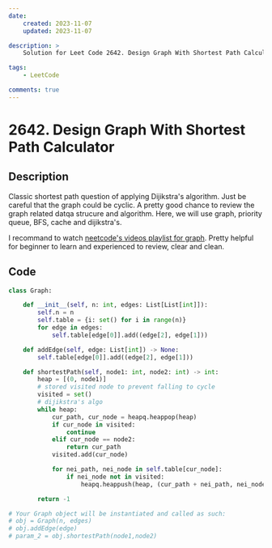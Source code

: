 ```yaml
---
date:
    created: 2023-11-07
    updated: 2023-11-07

description: >
	Solution for Leet Code 2642. Design Graph With Shortest Path Calculator

tags:
    - LeetCode

comments: true
---
```

# 2642. Design Graph With Shortest Path Calculator

## Description

Classic shortest path question of applying Dijikstra's algorithm. Just be careful that the graph could be cyclic. A pretty good chance to review the graph related datqa strucure and algorithm. Here, we will use graph, priority queue, BFS, cache and dijikstra's.

I recommand to watch [neetcode's videos playlist for graph](https://www.youtube.com/playlist?list=PLot-Xpze53ldBT_7QA8NVot219jFNr_GI). Pretty helpful for beginner to learn and experienced to review, clear and clean.

## Code

```python
class Graph:

    def __init__(self, n: int, edges: List[List[int]]):
        self.n = n
        self.table = {i: set() for i in range(n)}
        for edge in edges:
            self.table[edge[0]].add((edge[2], edge[1]))

    def addEdge(self, edge: List[int]) -> None:
        self.table[edge[0]].add((edge[2], edge[1]))

    def shortestPath(self, node1: int, node2: int) -> int:
        heap = [(0, node1)]
        # stored visited node to prevent falling to cycle
        visited = set()
        # dijikstra's algo
        while heap:
            cur_path, cur_node = heapq.heappop(heap)
            if cur_node in visited:
                continue
            elif cur_node == node2:
                return cur_path
            visited.add(cur_node)

            for nei_path, nei_node in self.table[cur_node]:
                if nei_node not in visited:
                    heapq.heappush(heap, (cur_path + nei_path, nei_node))

        return -1

# Your Graph object will be instantiated and called as such:
# obj = Graph(n, edges)
# obj.addEdge(edge)
# param_2 = obj.shortestPath(node1,node2)
```